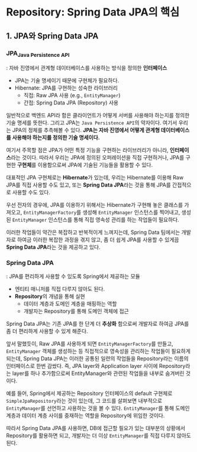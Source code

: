 # Repository: Spring Data JPA의 핵심

## 1. JPA와 Spring Data JPA

### JPA<sub>Java Persistence API</sub>
: 자바 진영에서 관계형 데이터베이스를 사용하는 방식을 정의한 **인터페이스**

* JPA는 기술 명세이기 때문에 구현체가 필요하다.
* Hibernate: JPA를 구현하는 성숙한 라이브러리
    * 직접: Raw JPA 사용 (e.g., `EntityManager`)
    * 간접: Spring Data JPA (Repository) 사용

일반적으로 백엔드 API라 함은 클라이언트가 어떻게 서버를 사용해야 하는지를 정의한 기술 명세를 뜻한다. 그리고 JPA는 `Java Persistence API`의 약자이다. 여기서 우리는 JPA의 정체를 추측해볼 수 있다. **JPA는 자바 진영에서 어떻게 관계형 데이터베이스를 사용해야 하는지를 정의한 기술 명세이다.**        

여기서 주목할 점은 JPA가 어떤 특정 기능을 구현하는 라이브러리가 아니라, **인터페이스**라는 것이다. 따라서 우리는 JPA에 정의된 오퍼레이션을 직접 구현하거나, JPA를 구현한 **구현체**를 이용함으로써 JPA에 기술된 기능들을 활용할 수 있다.           

대표적인 JPA 구현체로는 **Hibernate**가 있는데, 우리는 Hibernate를 이용해 Raw JPA를 직접 사용할 수도 있고, 또는 **Spring Data JPA**라는 것을 통해 JPA를 간접적으로 사용할 수도 있다.              

우선 전자의 경우에, JPA를 이용하기 위해서는 Hibernate가 구현해 놓은 클래스를 가져오고, `EntityManagerFactory`를 생성해 `EntityManager` 인스턴스를 찍어내고, 생성된 `EntityManager` 인스턴스를 통해 직접 영속성 관리를 하는 작업들이 필요하다.      

이러한 작업들이 약간은 복잡하고 반복적이게 느껴지는데, Spring Data 팀에서는 개발자로 하여금 이러한 복잡한 과정을 겪지 않고, 좀 더 쉽게 JPA를 사용할 수 있게끔 **Spring Data JPA**라는 것을 제공하고 있다. 


### Spring Data JPA
: JPA를 편리하게 사용할 수 있도록 Spring에서 제공하는 모듈

* 엔티티 매니저를 직접 다루지 않아도 된다.
* **Repository**의 개념을 통해 실현
    * 데이터 계층과 도메인 계층을 매핑하는 역할
    * 개발자는 Repository를 통해 도메인 객체에 접근

Spring Data JPA는 기존 JPA를 한 단계 더 **추상화** 함으로써 개발자로 하여금 JPA를 좀 더 편리하게 사용할 수 있게 해준다.       

앞서 말했듯이, Raw JPA를 사용하게 되면 `EntityManagerFactory`를 만들고, `EntityManager` 객체를 생성하는 등 직접적으로 영속성을 관리하는 작업들이 필요하게 되는데, Spring Data JPA는 이러한 공통된 일련의 작업들을 Repository라는 이름의 인터페이스로 한번 감쌌다. 즉, JPA layer와 Application layer 사이에 Repository라는 layer를 하나 추가함으로써 EntityManager와 관련된 작업들을 내부로 숨겨버린 것이다.              

예를 들어, Spring에서 제공하는 Repository 인터페이스의 default 구현체로 `SimpleJpaRepository`라는 것이 있는데, 그 코드를 살펴보면 내부적으로 `EntityManager`를 선언하고 사용하는 것을 볼 수 있다. `EntityManager`를 통해 도메인 계층과 데이터 계층 사이를 중재하는 역할을 Repository에 위임한 것이다.           

따라서 Spring Data JPA를 사용하면, DB에 접근할 필요가 있는 대부분의 상황에서 Repository를 활용하면 되고, 개발자는 더 이상 `EntityManager`를 직접 다루지 않아도 된다. 